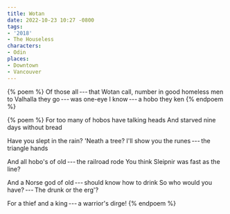 ```yaml
---
title: Wotan
date: 2022-10-23 10:27 -0800
tags:
- '2018'
- The Houseless
characters:
- Odin
places:
- Downtown
- Vancouver
---
```

{% poem %}
Of those all&#x2009;---&#x2009;that Wotan call, number in good homeless men
to Valhalla they go&#x2009;---&#x2009;was one-eye I know&#x2009;---&#x2009;a hobo they ken
{% endpoem %}

{% poem %}
For too many of hobos have talking heads
And starved nine days without bread

Have you slept in the rain? 'Neath a tree?
I'll show you the runes&#x2009;---&#x2009;the triangle hands

And all hobo's of old&#x2009;---&#x2009;the railroad rode
You think Sleipnir was fast as the line?

And a Norse god of old&#x2009;---&#x2009;should know how to drink
So who would you have?&#x2009;---&#x2009;The drunk or the erg'?

For a thief and a king&#x2009;---&#x2009;a warrior's dirge!
{% endpoem %}
